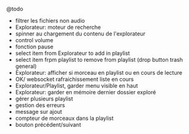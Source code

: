 
@todo
- filtrer les fichiers non audio
- Explorateur: moteur de recherche
- spinner au chargement du contenu de l'explorateur
- control volume
- fonction pause 
- select item from Explorateur to add in playlist
- select item frpm playlist to remove from playlist (drop button trash general)
- Explorateur: afficher si morceau en playlist ou en cours de lecture
- OK/ websocket rafraichissement liste en cours
- Explorateur/Playlist, garder menu visible en haut
- Explorateur: garder en mémoire dernier dossier exploré
- gérer plusieurs playlist
- gestion des erreurs
- message sur ajout
- compteur de morceaux dans la playlist
- bouton précédent/suivant
